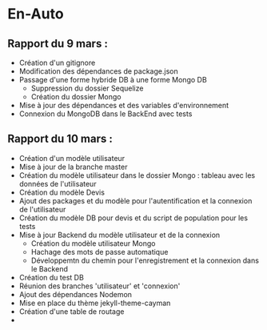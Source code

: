 # En-Auto


## Rapport du 9 mars :

* Création d'un gitignore
* Modification des dépendances de package.json
* Passage d'une forme hybride DB à une forme Mongo DB 
  * Suppression du dossier Sequelize
  * Création du dossier Mongo
* Mise à jour des dépendances et des variables d'environnement 
* Connexion du MongoDB dans le BackEnd avec tests 
 
 

## Rapport du 10 mars :

* Création d'un modèle utilisateur
* Mise à jour de la branche master 
* Création du modèle utilisateur dans le dossier Mongo : tableau avec les données de l'utilisateur 
* Création du modèle Devis 
* Ajout des packages et du modèle pour l'autentification et la connexion de l'utilisateur 
* Création du modèle DB pour devis et du script de population pour les tests 
* Mise à jour Backend  du modèle utilisateur et de la connexion 
  * Création du modèle utilisateur Mongo
  * Hachage des mots de passe automatique
  * Développemtn du chemin pour l'enregistrement et la connexion dans le Backend
* Création du test DB
* Réunion des branches 'utilisateur' et 'connexion'
* Ajout des dépendances Nodemon
* Mise en place du thème jekyll-theme-cayman
* Création d'une table de routage 
*

